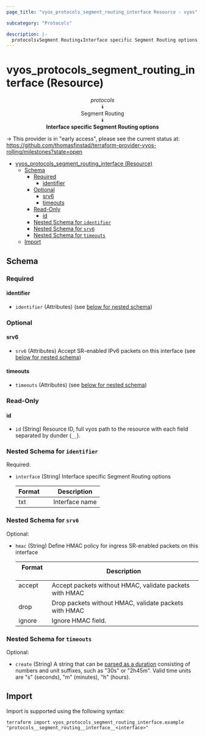 ```yaml
---
page_title: "vyos_protocols_segment_routing_interface Resource - vyos"

subcategory: "Protocols"

description: |-
  protocols⯯Segment Routing⯯Interface specific Segment Routing options
---
```


# vyos_protocols_segment_routing_interface (Resource)
<center>

*protocols*  
⯯  
Segment Routing  
⯯  
**Interface specific Segment Routing options**


</center>

-> This provider is in "early access", please see the current status at: https://github.com/thomasfinstad/terraform-provider-vyos-rolling/milestones?state=open

<!--TOC-->

- [vyos_protocols_segment_routing_interface (Resource)](#vyos_protocols_segment_routing_interface-resource)
  - [Schema](#schema)
    - [Required](#required)
      - [identifier](#identifier)
    - [Optional](#optional)
      - [srv6](#srv6)
      - [timeouts](#timeouts)
    - [Read-Only](#read-only)
      - [id](#id)
    - [Nested Schema for `identifier`](#nested-schema-for-identifier)
    - [Nested Schema for `srv6`](#nested-schema-for-srv6)
    - [Nested Schema for `timeouts`](#nested-schema-for-timeouts)
  - [Import](#import)

<!--TOC-->

<!-- schema generated by tfplugindocs -->
## Schema

### Required

#### identifier
- `identifier` (Attributes) (see [below for nested schema](#nestedatt--identifier))

### Optional

#### srv6
- `srv6` (Attributes) Accept SR-enabled IPv6 packets on this interface (see [below for nested schema](#nestedatt--srv6))
#### timeouts
- `timeouts` (Attributes) (see [below for nested schema](#nestedatt--timeouts))

### Read-Only

#### id
- `id` (String) Resource ID, full vyos path to the resource with each field separated by dunder (`__`).

<a id="nestedatt--identifier"></a>
### Nested Schema for `identifier`

Required:

- `interface` (String) Interface specific Segment Routing options

    |  Format  &emsp;|  Description     |
    |----------|------------------|
    |  txt     &emsp;|  Interface name  |


<a id="nestedatt--srv6"></a>
### Nested Schema for `srv6`

Optional:

- `hmac` (String) Define HMAC policy for ingress SR-enabled packets on this interface

    |  Format  &emsp;|  Description                                              |
    |----------|-----------------------------------------------------------|
    |  accept  &emsp;|  Accept packets without HMAC, validate packets with HMAC  |
    |  drop    &emsp;|  Drop packets without HMAC, validate packets with HMAC    |
    |  ignore  &emsp;|  Ignore HMAC field.                                       |


<a id="nestedatt--timeouts"></a>
### Nested Schema for `timeouts`

Optional:

- `create` (String) A string that can be [parsed as a duration](https://pkg.go.dev/time#ParseDuration) consisting of numbers and unit suffixes, such as &#34;30s&#34; or &#34;2h45m&#34;. Valid time units are &#34;s&#34; (seconds), &#34;m&#34; (minutes), &#34;h&#34; (hours).

## Import

Import is supported using the following syntax:

```shell
terraform import vyos_protocols_segment_routing_interface.example "protocols__segment_routing__interface__<interface>"
```
